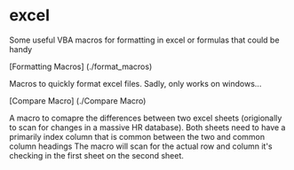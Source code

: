 # excel
Some useful VBA macros for formatting in excel or formulas that could be handy

[Formatting Macros] (./format_macros)

Macros to quickly format excel files. Sadly, only works on windows...

[Compare Macro] (./Compare Macro)

A macro to comapre the differences between two excel sheets (origionally to scan for changes in a massive HR database). 
Both sheets need to have a primarily index column that is common between the two and common column headings
The macro will scan for the actual row and column it's checking in the first sheet on the second sheet.
